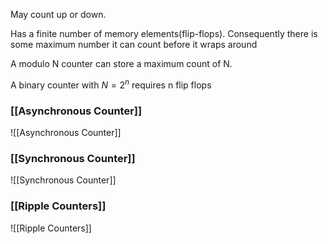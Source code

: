 May count up or down.

Has a finite number of memory elements(flip-flops). Consequently there is some maximum number it can count before it wraps around

A modulo N counter can store a maximum count of N.

A binary counter with $N=2^n$ requires n flip flops

### [[Asynchronous Counter]]
![[Asynchronous Counter]]

### [[Synchronous Counter]]
![[Synchronous Counter]]

### [[Ripple Counters]]
![[Ripple Counters]]

